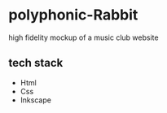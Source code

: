 # polyphonic-Rabbit
high fidelity mockup of a music club website

## tech stack 

+ Html
+ Css
+ Inkscape
